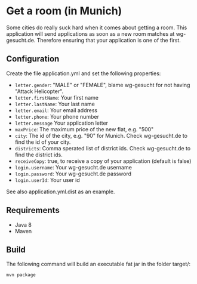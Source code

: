 # Get a room (in Munich)

Some cities do really suck hard when it comes about getting a room. This
application will send applications as soon as a new room matches at wg-gesucht.de.
Therefore ensuring that your application is one of the first.

## Configuration

Create the file application.yml and set the following properties:

- `letter.gender`: "MALE" or "FEMALE", blame wg-gesucht for not having "Attack Helicopter".
- `letter.firstName`: Your first name
- `letter.lastName`: Your last name
- `letter.email`: Your email address
- `letter.phone`: Your phone number
- `letter.message` Your application letter
- `maxPrice`: The maximum price of the new flat, e.g. "500"
- `city`: The id of the city, e.g. "90" for Munich. Check wg-gesucht.de to find the id of your city.
- `districts`: Comma sperated list of district ids. Check wg-gesucht.de to find the district ids.
- `receiveCopy`: true, to receive a copy of your application (default is false)
- `login.username`: Your wg-gesucht.de username
- `login.password`: Your wg-gesucht.de password
- `login.userId`: Your user id

See also application.yml.dist as an example.

## Requirements

- Java 8
- Maven

## Build

The following command will build an executable fat jar in the folder target/:

    mvn package

